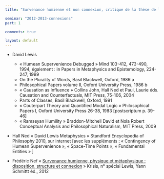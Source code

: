 ```yaml
---
title: "Survenance humienne et non connexion, critique de la thèse de la survenance humienne"

seminar: "2012-2013-connexions"
part: 1

comments: true

layout: default
---
```


- David Lewis
  - « Humean Supervenience Debugged » Mind  103-412, 473-490, 1994, également : in Papers in Metaphysics and Epistemology, 224-247, 1999
  - On the Plurality of Words, Basil Blackwell, Oxford, 1986 a
  - Philosophical Papers volume II, Oxford University Press, 1986 b
  - « Causation as Influence » Collins John, Hall Ned et Paul, Laurie éds. Causation and Counterfactuals, MIT Press, 75-106, 2004
  - Parts of Classes, Basil Blackwell, Oxford, 1991
  - « Couterpart Theory and Quantified Modal Logic » Philosophical Papers I, Oxford University Press  26-38, 1983 [postscriptum p. 39-46]
  - « Ramseyan Humility » Braddon-Mitchell David et Nola Robert  Conceptual Analysis and Philosophical Naturalism, MIT Press,  2009

- Hall Ned « David Lewis Metaphysics » Standford Encyclopedia of Philosophy 2010, sur internet [avec les suppléments : « Contingency of Humean Supervenience », « Space-Time Points », « Fundamental Entities » ]

- Frédéric Nef « [Survenance humienne, physique et métaphysique : disposition, structure et connexion](http://www.revue-klesis.org/pdf/Klesis-Lewis-5-Nef.pdf) » Krisis, n° spécial Lewis, Yann Schmittt éd., 2012